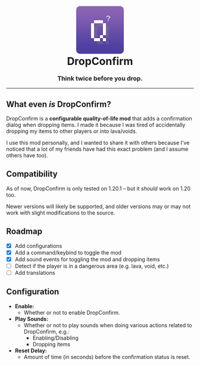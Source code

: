 <div style="text-align: center;">
  <img style="border-radius: 10px" src="./src/main/resources/assets/drop_confirm/icon.png" alt="The DropConfirm Logo"/>
  <h1 style="margin-top: 0">DropConfirm</h1>
  <h3 style="margin-top: 0">Think twice before you drop.</h3>
</div>

---

## What even *is* DropConfirm?

DropConfirm is a **configurable quality-of-life mod** that adds a confirmation dialog when dropping items. I made it
because I was tired of accidentally dropping my items to other players or into lava/voids.

I use this mod personally, and I wanted to share it with others because I've noticed that a lot of my friends have had
this exact problem (and I assume others have too).

## Compatibility

As of now, DropConfirm is only tested on 1.20.1 – but it *should* work on 1.20 too.

Newer versions will likely be supported, and older versions may or may not work with slight modifications to the source.

## Roadmap

- [x] Add configurations
- [x] Add a command/keybind to toggle the mod
- [x] Add sound events for toggling the mod and dropping items
- [ ] Detect if the player is in a dangerous area (e.g. lava, void, etc.)
- [ ] Add translations

## Configuration

- **Enable:**
  - Whether or not to enable DropConfirm.
- **Play Sounds:**
  - Whether or not to play sounds when doing various actions related to DropConfirm, e.g.:
    - Enabling/Disabling
    - Dropping items
- **Reset Delay:**
  - Amount of time (in seconds) before the confirmation status is reset.
